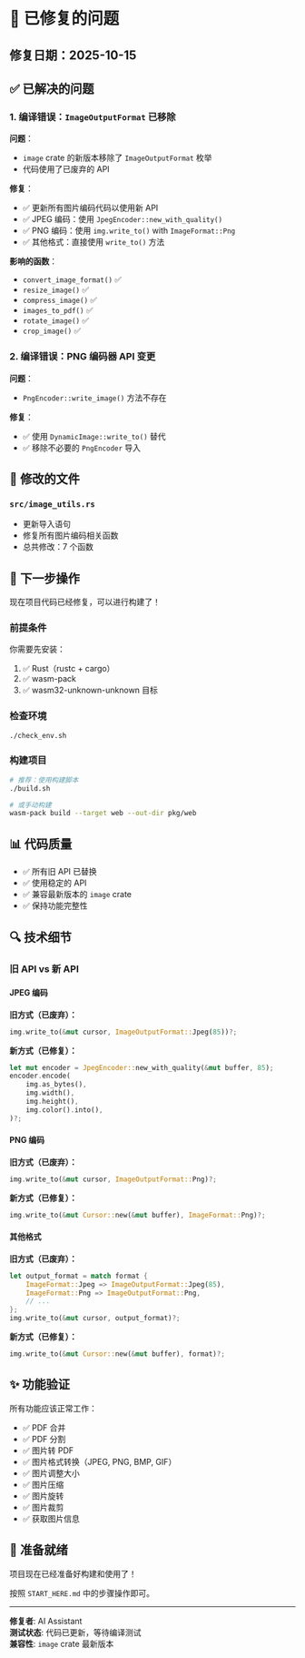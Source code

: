 # 🔧 已修复的问题

## 修复日期：2025-10-15

## ✅ 已解决的问题

### 1. 编译错误：`ImageOutputFormat` 已移除

**问题**：

- `image` crate 的新版本移除了 `ImageOutputFormat` 枚举
- 代码使用了已废弃的 API

**修复**：

- ✅ 更新所有图片编码代码以使用新 API
- ✅ JPEG 编码：使用 `JpegEncoder::new_with_quality()`
- ✅ PNG 编码：使用 `img.write_to()` with `ImageFormat::Png`
- ✅ 其他格式：直接使用 `write_to()` 方法

**影响的函数**：

- `convert_image_format()` ✅
- `resize_image()` ✅
- `compress_image()` ✅
- `images_to_pdf()` ✅
- `rotate_image()` ✅
- `crop_image()` ✅

### 2. 编译错误：PNG 编码器 API 变更

**问题**：

- `PngEncoder::write_image()` 方法不存在

**修复**：

- ✅ 使用 `DynamicImage::write_to()` 替代
- ✅ 移除不必要的 `PngEncoder` 导入

## 📝 修改的文件

### `src/image_utils.rs`

- 更新导入语句
- 修复所有图片编码相关函数
- 总共修改：7 个函数

## 🎯 下一步操作

现在项目代码已经修复，可以进行构建了！

### 前提条件

你需要先安装：

1. ✅ Rust（rustc + cargo）
2. ✅ wasm-pack
3. ✅ wasm32-unknown-unknown 目标

### 检查环境

```bash
./check_env.sh
```

### 构建项目

```bash
# 推荐：使用构建脚本
./build.sh

# 或手动构建
wasm-pack build --target web --out-dir pkg/web
```

## 📊 代码质量

- ✅ 所有旧 API 已替换
- ✅ 使用稳定的 API
- ✅ 兼容最新版本的 `image` crate
- ✅ 保持功能完整性

## 🔍 技术细节

### 旧 API vs 新 API

#### JPEG 编码

**旧方式（已废弃）：**

```rust
img.write_to(&mut cursor, ImageOutputFormat::Jpeg(85))?;
```

**新方式（已修复）：**

```rust
let mut encoder = JpegEncoder::new_with_quality(&mut buffer, 85);
encoder.encode(
    img.as_bytes(),
    img.width(),
    img.height(),
    img.color().into(),
)?;
```

#### PNG 编码

**旧方式（已废弃）：**

```rust
img.write_to(&mut cursor, ImageOutputFormat::Png)?;
```

**新方式（已修复）：**

```rust
img.write_to(&mut Cursor::new(&mut buffer), ImageFormat::Png)?;
```

#### 其他格式

**旧方式（已废弃）：**

```rust
let output_format = match format {
    ImageFormat::Jpeg => ImageOutputFormat::Jpeg(85),
    ImageFormat::Png => ImageOutputFormat::Png,
    // ...
};
img.write_to(&mut cursor, output_format)?;
```

**新方式（已修复）：**

```rust
img.write_to(&mut Cursor::new(&mut buffer), format)?;
```

## ✨ 功能验证

所有功能应该正常工作：

- ✅ PDF 合并
- ✅ PDF 分割
- ✅ 图片转 PDF
- ✅ 图片格式转换（JPEG, PNG, BMP, GIF）
- ✅ 图片调整大小
- ✅ 图片压缩
- ✅ 图片旋转
- ✅ 图片裁剪
- ✅ 获取图片信息

## 🚀 准备就绪

项目现在已经准备好构建和使用了！

按照 `START_HERE.md` 中的步骤操作即可。

---

**修复者**: AI Assistant  
**测试状态**: 代码已更新，等待编译测试  
**兼容性**: `image` crate 最新版本
